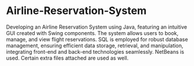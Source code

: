 # Airline-Reservation-System
Developing an Airline Reservation System using Java, featuring an intuitive GUI created with Swing components. The system allows users to book, manage, and view flight reservations.
SQL is employed for robust database management, ensuring efficient data storage, retrieval, and manipulation, integrating front-end and back-end technologies seamlessly.
NetBeans is used. Certain extra files attached are used as well.
